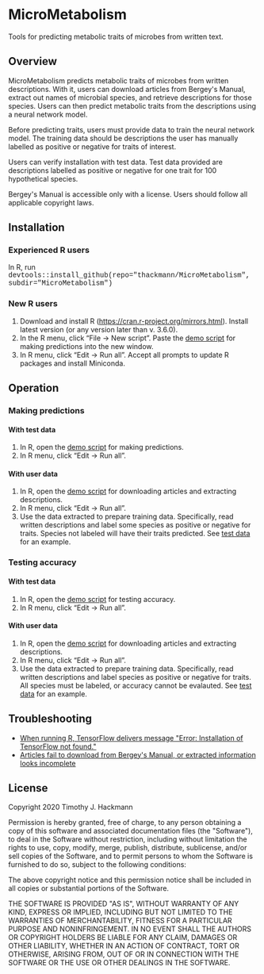 # MicroMetabolism
Tools for predicting metabolic traits of microbes from written text.

## Overview
MicroMetabolism predicts metabolic traits of microbes from written descriptions. With it, users can download articles from Bergey's Manual, extract out names of microbial species, and retrieve descriptions for those species. Users can then predict metabolic traits from the descriptions using a neural network model. 

Before predicting traits, users must provide data to train the neural network model.  The training data should be descriptions the user has manually labelled as positive or negative for traits of interest.   

Users can verify installation with test data.  Test data provided are descriptions labelled as positive or negative for one trait for 100 hypothetical species.  

Bergey's Manual is accessible only with a license. Users should follow all applicable copyright laws.

## Installation 
### Experienced R users
In R, run 
<font face="Courier New">devtools::install_github(repo="thackmann/MicroMetabolism", subdir="MicroMetabolism")</font> 

### New R users
1)  Download and install R (https://cran.r-project.org/mirrors.html).  Install latest version (or any version later than v. 3.6.0).
2)  In the R menu, click “File -> New script”.  Paste the <a href="https://github.com/thackmann/MicroMetabolism/blob/master/MicroMetabolism/demo/demo_make_predictions.R">demo script</a> for making predictions into the new window.
3)  In R menu, click “Edit -> Run all”.  Accept all prompts to update R packages and install Miniconda.  

## Operation 
### Making predictions		
#### With test data
1)  In R, open the <a href="https://github.com/thackmann/MicroMetabolism/blob/master/MicroMetabolism/demo/demo_make_predictions.R">demo script</a> for making predictions.
2)  In R menu, click “Edit -> Run all”.

#### With user data
1)  In R, open the <a href="https://github.com/thackmann/MicroMetabolism/blob/master/MicroMetabolism/demo/demo_download_and_extract.R">demo script</a> for downloading articles and extracting descriptions.
2)  In R menu, click “Edit -> Run all”.
3)  Use the data extracted to prepare training data.  Specifically, read written descriptions and label some species as positive or negative for traits. Species not labeled will have their traits predicted.  See <a href="https://github.com/thackmann/MicroMetabolism/blob/master/MicroMetabolism/inst/extdata/make_predictions.csv">test data</a> for an example.
  
### Testing accuracy
#### With test data
1)  In R, open the <a href="https://github.com/thackmann/MicroMetabolism/blob/master/MicroMetabolism/demo/demo_test_accuracy.R">demo script</a> for testing accuracy.
2)  In R menu, click “Edit -> Run all”.  

#### With user data
1)  In R, open the <a href="https://github.com/thackmann/MicroMetabolism/blob/master/MicroMetabolism/demo/demo_download_and_extract.R">demo script</a> for downloading articles and extracting descriptions.
2)  In R menu, click “Edit -> Run all”.
3)  Use the data extracted to prepare training data.  Specifically, read written descriptions and label species as positive or negative for traits. All species must be labeled, or accuracy cannot be evalauted.  See <a href="https://github.com/thackmann/MicroMetabolism/blob/master/MicroMetabolism/inst/extdata/test_accuracy.csv">test data</a> for an example.

## Troubleshooting
* <a href= "https://github.com/thackmann/MicroMetabolism/blob/main/troubleshoot/cannot-run-TensorFlow.md">When running R, TensorFlow delivers message "Error: Installation of TensorFlow not found."</a>
* <a href= "https://github.com/thackmann/MicroMetabolism/blob/main/troubleshoot/cannot-download-Bergey.md">Articles fail to download from Bergey's Manual, or extracted information looks incomplete</a>
 
## License
Copyright 2020 Timothy J. Hackmann

Permission is hereby granted, free of charge, to any person obtaining a copy of this software and associated documentation files (the "Software"), to deal in the Software without restriction, including without limitation the rights to use, copy, modify, merge, publish, distribute, sublicense, and/or sell copies of the Software, and to permit persons to whom the Software is furnished to do so, subject to the following conditions:

The above copyright notice and this permission notice shall be included in all copies or substantial portions of the Software.

THE SOFTWARE IS PROVIDED "AS IS", WITHOUT WARRANTY OF ANY KIND, EXPRESS OR IMPLIED, INCLUDING BUT NOT LIMITED TO THE WARRANTIES OF MERCHANTABILITY, FITNESS FOR A PARTICULAR PURPOSE AND NONINFRINGEMENT. IN NO EVENT SHALL THE AUTHORS OR COPYRIGHT HOLDERS BE LIABLE FOR ANY CLAIM, DAMAGES OR OTHER LIABILITY, WHETHER IN AN ACTION OF CONTRACT, TORT OR OTHERWISE, ARISING FROM, OUT OF OR IN CONNECTION WITH THE SOFTWARE OR THE USE OR OTHER DEALINGS IN THE SOFTWARE.

